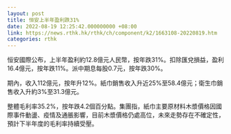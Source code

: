 ```yaml
---
layout: post
title: 恒安上半年盈利跌31%
date: 2022-08-19 12:25:42.000000000 +08:00
link: https://news.rthk.hk/rthk/ch/component/k2/1663108-20220819.htm
categories: rthk
---
```


恒安國際公布，上半年盈利約12.8億元人民幣，按年跌31%。扣除匯兌損益，盈利16.4億元，按年跌11%。派中期息每股0.7元，按年跌30%。

期內，收入112億元，按年升12%。紙巾銷售收入升近25%至58.4億元；衛生巾銷售收入升約3%至31.3億元。

整體毛利率35.2%，按年跌4.2個百分點。集團指，紙巾主要原材料木漿價格因國際事件動盪、疫情及通脹影響，目前木漿價格仍處高位，未來走勢存在不確定性，預計下半年度的毛利率持續受壓。
